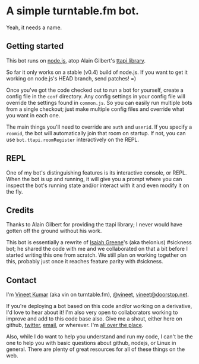 # A simple turntable.fm bot.

Yeah, it needs a name.

## Getting started

This bot runs on [node.js](http://nodejs.org/), atop Alain Gilbert's
[ttapi library](https://github.com/alaingilbert/Turntable-API).

So far it only works on a stable (v0.4) build of node.js.  If you want to get
it working on node.js's HEAD branch, send patches! =)

Once you've got the code checked out to run a bot for yourself, create a config
file in the `conf` directory.  Any config settings in your config file will override
the settings found in `common.js`.  So you can easily run multiple bots from a single
checkout; just make multiple config files and override what you want in each one.

The main things you'll need to override are `auth` and `userid`.  If you specify a
`roomid`, the bot will automatically join that room on startup.  If not, you can 
use `bot.ttapi.roomRegister` interactively on the REPL.

## REPL

One of my bot's distinguishing features is its interactive console, or REPL.  When
the bot is up and running, it will give you a prompt where you can inspect the bot's
running state and/or interact with it and even modify it on the fly.

## Credits

Thanks to Alain Gilbert for providing the ttapi library; I never would have gotten
off the ground without his work.

This bot is essentially a rewrite of [Isaiah Greene](http://twitter.com/isaiahgreene)'s
(aka thelonius) #sickness bot; he shared the code with me and we
collaborated on that a bit before I started writing this one from scratch.  We still plan
on working together on this, probably just once it reaches feature parity with #sickness.

## Contact

I'm [Vineet Kumar](https://plus.google.com/u/0/110814948174584766402/about)
 (aka vin on turntable.fm), [@vineet](http://twitter.com/vineet),
[vineet@doorstop.net](http://doorstop.net).

If you're deploying a bot based on this code and/or working on a derivative, I'd love
to hear about it!  I'm also very open to collaborators working to improve and add to
this code base also.  Give me a shout, either here on github,
[twitter](http://twitter.com/vineet), [email](mailto:vineet@doorstop.net), or
wherever.  I'm [all over the place](http://claimid.com/vineet).

Also, while I do want to help you understand and run my code, I can't be the
one to help you with basic questions about github, nodejs, or Linux in general.
There are plenty of great resources for all of these things on the web.
